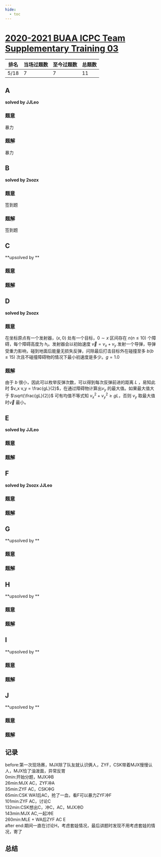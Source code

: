 ```yaml
---
hide:
  - toc
---
```


# [2020-2021 BUAA ICPC Team Supplementary Training 03](https://codeforces.com/group/azDPdoF24f/contest/295458)

| 排名 | 当场过题数 | 至今过题数 | 总题数 |
| ---- | ---------- | ---------- | ------ |
| 5/18 | 7          | 7          | 11     |

## **A**

**solved by JJLeo**

### 题意

暴力

### 题解

暴力

## **B**

**solved by 2sozx**

### 题意

签到题

### 题解

签到题

## **C**

**upsolved by **

### 题意



### 题解



## **D**

**solved by 2sozx**

### 题意

在坐标原点有一个发射器，$(x,0)$ 处有一个目标，$0 \sim x$ 区间存在 $n(n \le 10)$ 个障碍，每个障碍高度为 $h_i$。发射器会以初始速度 $\vec{v} = v_x + v_y$ 发射一个导弹，导弹受重力影响，碰到地面后能量无损失反弹，问除最后打击目标外在碰撞至多 $b(b \le 15)$ 次且不碰撞障碍物的情况下最小初速度是多少。$g = 1.0$

### 题解

由于 $b$ 很小，因此可以枚举反弹次数，可以得到每次反弹前进的距离 $L$ ，易知此时 $v_x v_y = \frac{gL}{2}$，在通过障碍物计算出$v_y$ 的最大值。如果最大值大于 $\sqrt{\frac{gL}{2}}$ 可有均值不等式知 $v_x^2 + v_y^2 \ge gL$，否则 $v_y$ 取最大值时$\vec{v}$ 最小。

## **E**

**solved by JJLeo**

### 题意



### 题解



## **F**

**solved by 2sozx JJLeo**

### 题意



### 题解



## **G**

**upsolved by **

### 题意



### 题解



## **H**

**upsolved by **

### 题意



### 题解



## **I**

**upsolved by **

### 题意



### 题解



## **J**

**upsolved by **

### 题意



### 题解



## **记录**

before:第一次现场赛，MJX除了队友就认识俩人，ZYF，CSK带着MJX慢慢认人，MJX恰了油泼面，异常反胃<br>
0min:开始分题，MJX冲B<br>
26min:MJX AC，ZYF冲A<br>
35min:ZYF AC，CSK冲G<br>
65min:CSK WA1后AC，抢了一血，看F可以暴力ZYF冲F<br>
101min:ZYF AC，讨论C<br>
132min:CSK想出C，冲C，AC，MJX冲D<br>
143min:MJX AC,一起冲E<br>
260min:MLE + WA后ZYF AC E<br>
after end:期间一直在讨论H，考虑套娃情况，最后讲题时发现不用考虑套娃的情况，寄了

## **总结**

